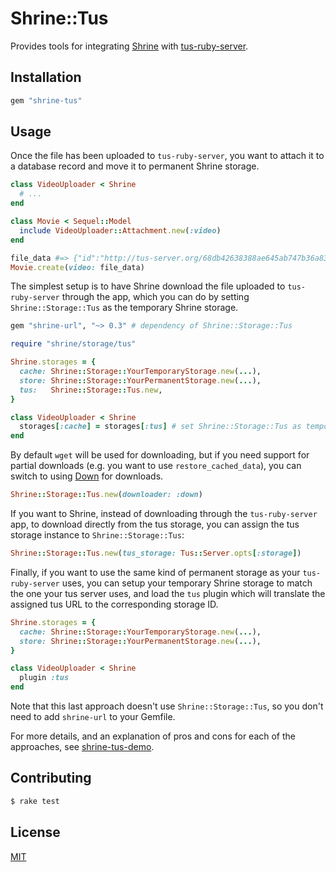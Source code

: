 # Shrine::Tus

Provides tools for integrating [Shrine] with [tus-ruby-server].

## Installation

```ruby
gem "shrine-tus"
```

## Usage

Once the file has been uploaded to `tus-ruby-server`, you want to attach it to
a database record and move it to permanent Shrine storage.

```rb
class VideoUploader < Shrine
  # ...
end
```
```rb
class Movie < Sequel::Model
  include VideoUploader::Attachment.new(:video)
end
```
```rb
file_data #=> {"id":"http://tus-server.org/68db42638388ae645ab747b36a837a79", "storage":"cache", "metadata":{...}}
Movie.create(video: file_data)
```

The simplest setup is to have Shrine download the file uploaded to
`tus-ruby-server` through the app, which you can do by setting
`Shrine::Storage::Tus` as the temporary Shrine storage.

```rb
gem "shrine-url", "~> 0.3" # dependency of Shrine::Storage::Tus
```
```rb
require "shrine/storage/tus"

Shrine.storages = {
  cache: Shrine::Storage::YourTemporaryStorage.new(...),
  store: Shrine::Storage::YourPermanentStorage.new(...),
  tus:   Shrine::Storage::Tus.new,
}
```
```rb
class VideoUploader < Shrine
  storages[:cache] = storages[:tus] # set Shrine::Storage::Tus as temporary storage
end
```

By default `wget` will be used for downloading, but if you need support for
partial downloads (e.g. you want to use `restore_cached_data`), you can switch
to using [Down] for downloads.

```rb
Shrine::Storage::Tus.new(downloader: :down)
```

If you want to Shrine, instead of downloading through the `tus-ruby-server`
app, to download directly from the tus storage, you can assign the tus storage
instance to `Shrine::Storage::Tus`:

```rb
Shrine::Storage::Tus.new(tus_storage: Tus::Server.opts[:storage])
```

Finally, if you want to use the same kind of permanent storage as your
`tus-ruby-server` uses, you can setup your temporary Shrine storage to match
the one your tus server uses, and load the `tus` plugin which will translate
the assigned tus URL to the corresponding storage ID.

```rb
Shrine.storages = {
  cache: Shrine::Storage::YourTemporaryStorage.new(...),
  store: Shrine::Storage::YourPermanentStorage.new(...),
}
```
```rb
class VideoUploader < Shrine
  plugin :tus
end
```

Note that this last approach doesn't use `Shrine::Storage::Tus`, so you don't
need to add `shrine-url` to your Gemfile.

For more details, and an explanation of pros and cons for each of the
approaches, see [shrine-tus-demo].

## Contributing

```sh
$ rake test
```

## License

[MIT](/LICENSE.txt)

[Shrine]: https://github.com/janko-m/shrine
[tus-ruby-server]: https://github.com/janko-m/tus-ruby-server
[Down]: https://github.com/janko-m/down
[shrine-tus-demo]: https://github.com/janko-m/shrine-tus-demo
